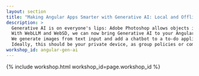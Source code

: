 ```yaml
---
layout: section
title: "Making Angular Apps Smarter with Generative AI: Local and Offline-capable (Hands-on)  - Workshop with Christian Liebel - NG-DE 2024 - Angular Conference - Bonn"
description: >
  Generative AI is on everyone's lips: Adobe Photoshop allows objects in images to be exchanged by simply entering a prompt, and Microsoft Copilot has come to Office and Windows. 
  With WebLLM and WebSD, we can now bring Generative AI to your Angular app: entirely local and offline-capable. 
  We generate images from text input and add a chatbot to a to-do application. If you want to code along, please bring a powerful device with Windows or macOS, a current version of Chrome, Node.js, an editor of your choice, and at least 10 GB of free hard disk space. 
  Ideally, this should be your private device, as group policies or company proxies may cause issues.
workshop_id: angular-gen-ai
---
```


{% include workshop.html workshop_id=page.workshop_id %}
